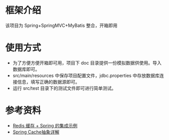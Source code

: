 #  框架介绍
该项目为 Spring+SpringMVC+MyBatis 整合，开箱即用

# 使用方式
* 为了方便方便开箱即可用，项目下 doc 目录提供一份模拟数据供使用。导入数据库即可。
* src/main/resources 中保存项目配置文件，jdbc.properties 中存放数据库连接信息，填写正确的数据源即可。
* 运行 src/test 目录下的测试文件即可进行简单测试。

# 参考资料
* [Redis 缓存 + Spring 的集成示例](http://blog.csdn.net/defonds/article/details/48716161)
* [Spring Cache抽象详解](http://jinnianshilongnian.iteye.com/blog/2001040)